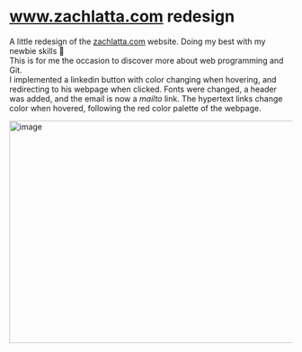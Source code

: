# www.zachlatta.com redesign
A little redesign of the [zachlatta.com](zachlatta.com) website.
Doing my best with my newbie skills 🫠 </br>
This is for me the occasion to discover more about web programming and Git.</br>
I implemented a linkedin button with color changing when hovering, and redirecting to his webpage when clicked.
Fonts were changed, a header was added, and the email is now a *mailto* link.
The hypertext links change color when hovered, following the red color palette of the webpage.

<img width="1582" height="396" alt="image" src="https://github.com/user-attachments/assets/0cd9545b-996c-434e-b65c-fdeb65545f2f" />
